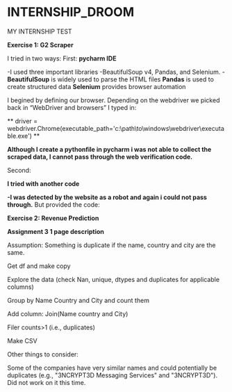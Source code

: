 # INTERNSHIP_DROOM
MY INTERNSHIP TEST

**Exercise 1: G2 Scraper**

I tried in two ways:
First:
**pycharm IDE**

 -I used three important libraries -BeautifulSoup v4, Pandas, and Selenium.
 -**BeautifulSoup** is widely used to parse the HTML files
  **Pandas** is used to create structured data
  **Selenium** provides browser automation
  
  I begined by defining our browser. Depending on the webdriver we picked back in “WebDriver and browsers”  I typed in:
  
**  driver = webdriver.Chrome(executable_path='c:\path\to\windows\webdriver\executable.exe')
**

**Although I create a pythonfile in pycharm i was not able to collect the scraped data, I cannot pass through the web verification code.**

 Second:
 
**I tried with another code** 

**-I was detected by the website as a robot and again i could not pass through.**
 But provided the code:
 
 
 **Exercise 2: Revenue Prediction**
 


**Assignment 3 1 page description**

Assumption: Something is duplicate if the name, country and city are the same.

Get df and make copy

Explore the data (check Nan, unique, dtypes and duplicates for applicable columns)

Group by Name Country and City and count them

Add column: Join(Name country and City)

Filer counts>1 (i.e., duplicates)

Make CSV

Other things to consider:

Some of the companies have very similar names and could potentially be duplicates (e.g., "3NCRYPT3D Messaging Services" and "3NCRYPT3D"). Did not work on it this time.
       
